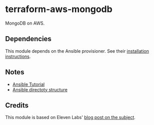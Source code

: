# terraform-aws-mongodb
MongoDB on AWS.

## Dependencies

This module depends on the Ansible provisioner. See their [installation instructions](https://github.com/radekg/terraform-provisioner-ansible#installation).

## Notes

- [Ansible Tutorial](https://serversforhackers.com/c/an-ansible-tutorial)
- [Ansible directoty structure](http://www.oznetnerd.com/ansible-playbook-structure/)

## Credits

This module is based on Eleven Labs' [blog post on the subject](https://blog.eleven-labs.com/en/deploy-a-replicated-mongodb-on-aws-with-terraform-and-ansible/).

